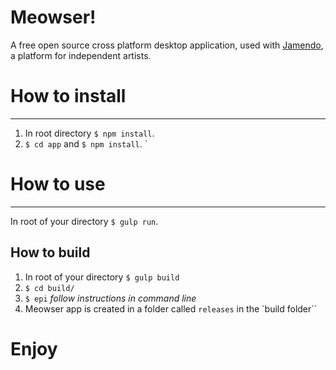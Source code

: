 # Meowser!

A free open source cross platform desktop application, used with [Jamendo](https://www.jamendo.com/), a platform for independent artists.



# How to install
--- 

1. In root directory `$ npm install`.
2. `$ cd app` and `$ npm install`.
`
# How to use 
---

In root of your directory `$ gulp run`.

How to build
---

1. In root of your directory `$ gulp build` 
2. `$ cd build/`
3. `$ epi` *follow instructions in command line* 
4. Meowser app is created in a folder called `releases` in the `build folder``


# Enjoy





